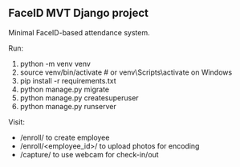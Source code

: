 FaceID MVT Django project
------------------------

Minimal FaceID-based attendance system.

Run:
1. python -m venv venv
2. source venv/bin/activate   # or venv\Scripts\activate on Windows
3. pip install -r requirements.txt
4. python manage.py migrate
5. python manage.py createsuperuser
6. python manage.py runserver

Visit:
- /enroll/ to create employee
- /enroll/<employee_id>/ to upload photos for encoding
- /capture/ to use webcam for check-in/out
